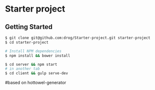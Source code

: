 # Starter project


Getting Started
---------------

```bash
$ git clone git@github.com:drog/Starter-project.git starter-project
$ cd starter-project

# Install NPM dependencies
$ npm install && bower install

$ cd server && npm start
# in another tab
$ cd client && gulp serve-dev
```


#based on hottowel-generator
